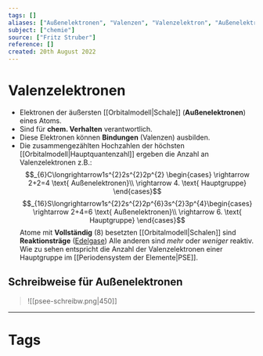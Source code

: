 ```yaml
---
tags: []
aliases: ["Außenelektronen", "Valenzen", "Valenzelektron", "Außenelektron"]
subject: ["chemie"]
source: ["Fritz Struber"]
reference: []
created: 20th August 2022
---
```


# Valenzelektronen
- Elektronen der äußersten [[Orbitalmodell|Schale]] (**Außenelektronen**) eines Atoms.
- Sind für **chem. Verhalten** verantwortlich.
- Diese Elektronen können **Bindungen** (Valenzen) ausbilden. 
- Die zusammengezählten Hochzahlen der höchsten [[Orbitalmodell|Hauptquantenzahl]] ergeben die Anzahl an Valenzelektronen
z.B.:
$$_{6}C\longrightarrow1s^{2}2s^{2}2p^{2} \begin{cases}
\rightarrow 2+2=4 \text{ Außenelektronen}\\
\rightarrow 4. \text{ Hauptgruppe}
\end{cases}$$
$$_{16}S\longrightarrow1s^{2}2s^{2}2p^{6}3s^{2}3p^{4}\begin{cases}
\rightarrow 2+4=6 \text{ Außenelektronen}\\
\rightarrow 6. \text{ Hauptgruppe}
\end{cases}$$
Atome mit **Vollständig** (8) besetzten [[Orbitalmodell|Schalen]] sind **Reaktionsträge** ([Edelgase](https://de.wikipedia.org/wiki/Edelgase))
Alle anderen sind *mehr* oder *weniger* reaktiv.
Wie zu sehen entspricht die Anzahl der Valenzelektronen einer Hauptgruppe im [[Periodensystem der Elemente|PSE]].

## Schreibweise für Außenelektronen
>![[psee-schreibw.png|450]]

---
# Tags